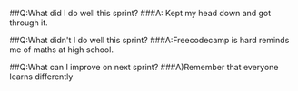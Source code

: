 ##Q:What did I do well this sprint?
###A: Kept my head down and got through it.
    
##Q:What didn't I do well this sprint?
###A:Freecodecamp is hard reminds me of maths at high school.

##Q:What can I improve on next sprint?
###A)Remember that everyone learns differently 